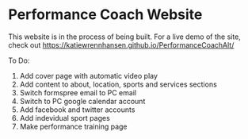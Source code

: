 # Performance Coach Website 

This website is in the process of being built. For a live demo of the site, check out https://katiewrennhansen.github.io/PerformanceCoachAlt/


To Do:
1. Add cover page with automatic video play
2. Add content to about, location, sports and services sections
3. Switch formspree email to PC email
4. Switch to PC google calendar account 
5. Add facebook and twitter accounts
6. Add indevidual sport pages
7. Make performance training page
